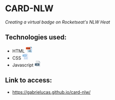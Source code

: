 # CARD-NLW

*Creating a virtual badge on Rocketseat's NLW Heat* 

## Technologies used:

- HTML <img src="/images/html.png" width="20"/>
- CSS <img src="/images/css.png" width="20"/>
- Javascript <img src="/images/js.png" width="20"/>

## Link to access: 

- https://gabrielucas.github.io/card-nlw/


